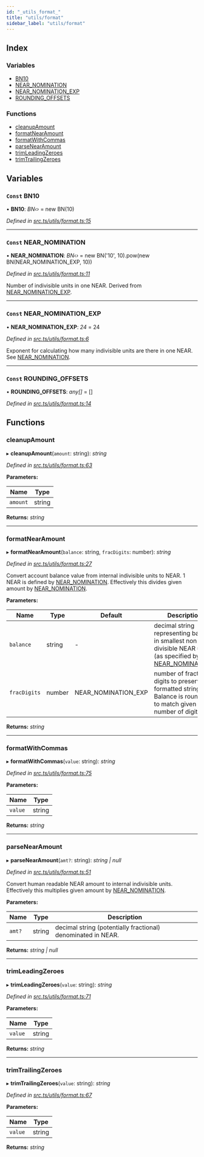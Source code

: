 ```yaml
---
id: "_utils_format_"
title: "utils/format"
sidebar_label: "utils/format"
---
```


## Index

### Variables

* [BN10](_utils_format_.md#const-bn10)
* [NEAR_NOMINATION](_utils_format_.md#const-near_nomination)
* [NEAR_NOMINATION_EXP](_utils_format_.md#const-near_nomination_exp)
* [ROUNDING_OFFSETS](_utils_format_.md#const-rounding_offsets)

### Functions

* [cleanupAmount](_utils_format_.md#cleanupamount)
* [formatNearAmount](_utils_format_.md#formatnearamount)
* [formatWithCommas](_utils_format_.md#formatwithcommas)
* [parseNearAmount](_utils_format_.md#parsenearamount)
* [trimLeadingZeroes](_utils_format_.md#trimleadingzeroes)
* [trimTrailingZeroes](_utils_format_.md#trimtrailingzeroes)

## Variables

### `Const` BN10

• **BN10**: *BN‹›* = new BN(10)

*Defined in [src.ts/utils/format.ts:15](https://github.com/nearprotocol/nearlib/blob/de49029/src.ts/utils/format.ts#L15)*

___

### `Const` NEAR_NOMINATION

• **NEAR_NOMINATION**: *BN‹›* = new BN('10', 10).pow(new BN(NEAR_NOMINATION_EXP, 10))

*Defined in [src.ts/utils/format.ts:11](https://github.com/nearprotocol/nearlib/blob/de49029/src.ts/utils/format.ts#L11)*

Number of indivisible units in one NEAR. Derived from [NEAR_NOMINATION_EXP](_utils_format_.md#const-near_nomination_exp).

___

### `Const` NEAR_NOMINATION_EXP

• **NEAR_NOMINATION_EXP**: *24* = 24

*Defined in [src.ts/utils/format.ts:6](https://github.com/nearprotocol/nearlib/blob/de49029/src.ts/utils/format.ts#L6)*

Exponent for calculating how many indivisible units are there in one NEAR. See [NEAR_NOMINATION](_utils_format_.md#const-near_nomination).

___

### `Const` ROUNDING_OFFSETS

• **ROUNDING_OFFSETS**: *any[]* = []

*Defined in [src.ts/utils/format.ts:14](https://github.com/nearprotocol/nearlib/blob/de49029/src.ts/utils/format.ts#L14)*

## Functions

###  cleanupAmount

▸ **cleanupAmount**(`amount`: string): *string*

*Defined in [src.ts/utils/format.ts:63](https://github.com/nearprotocol/nearlib/blob/de49029/src.ts/utils/format.ts#L63)*

**Parameters:**

Name | Type |
------ | ------ |
`amount` | string |

**Returns:** *string*

___

###  formatNearAmount

▸ **formatNearAmount**(`balance`: string, `fracDigits`: number): *string*

*Defined in [src.ts/utils/format.ts:27](https://github.com/nearprotocol/nearlib/blob/de49029/src.ts/utils/format.ts#L27)*

Convert account balance value from internal indivisible units to NEAR. 1 NEAR is defined by [NEAR_NOMINATION](_utils_format_.md#const-near_nomination).
Effectively this divides given amount by [NEAR_NOMINATION](_utils_format_.md#const-near_nomination).

**Parameters:**

Name | Type | Default | Description |
------ | ------ | ------ | ------ |
`balance` | string | - | decimal string representing balance in smallest non-divisible NEAR units (as specified by [NEAR_NOMINATION](_utils_format_.md#const-near_nomination)) |
`fracDigits` | number | NEAR_NOMINATION_EXP | number of fractional digits to preserve in formatted string. Balance is rounded to match given number of digits.  |

**Returns:** *string*

___

###  formatWithCommas

▸ **formatWithCommas**(`value`: string): *string*

*Defined in [src.ts/utils/format.ts:75](https://github.com/nearprotocol/nearlib/blob/de49029/src.ts/utils/format.ts#L75)*

**Parameters:**

Name | Type |
------ | ------ |
`value` | string |

**Returns:** *string*

___

###  parseNearAmount

▸ **parseNearAmount**(`amt?`: string): *string | null*

*Defined in [src.ts/utils/format.ts:51](https://github.com/nearprotocol/nearlib/blob/de49029/src.ts/utils/format.ts#L51)*

Convert human readable NEAR amount to internal indivisible units.
Effectively this multiplies given amount by [NEAR_NOMINATION](_utils_format_.md#const-near_nomination).

**Parameters:**

Name | Type | Description |
------ | ------ | ------ |
`amt?` | string | decimal string (potentially fractional) denominated in NEAR.  |

**Returns:** *string | null*

___

###  trimLeadingZeroes

▸ **trimLeadingZeroes**(`value`: string): *string*

*Defined in [src.ts/utils/format.ts:71](https://github.com/nearprotocol/nearlib/blob/de49029/src.ts/utils/format.ts#L71)*

**Parameters:**

Name | Type |
------ | ------ |
`value` | string |

**Returns:** *string*

___

###  trimTrailingZeroes

▸ **trimTrailingZeroes**(`value`: string): *string*

*Defined in [src.ts/utils/format.ts:67](https://github.com/nearprotocol/nearlib/blob/de49029/src.ts/utils/format.ts#L67)*

**Parameters:**

Name | Type |
------ | ------ |
`value` | string |

**Returns:** *string*
